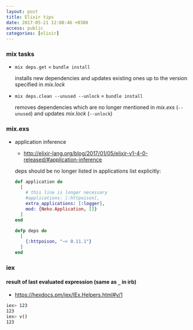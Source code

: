 ```yaml
---
layout: post
title: Elixir tips
date: 2017-05-21 12:08:46 +0300
access: public
categories: [elixir]
---
```


<!-- more -->

### mix tasks

- `mix deps.get` = `bundle install`

  installs new dependencies and updates existing ones up to the version
  specified in _mix.lock_

- `mix deps.clean --unused --unlock` = `bundle install`

  removes dependencies which are no longer mentioned in _mix.exs_
  (`--unused`) and updates _mix.lock_ (`--unlock`)

### mix.exs

- application inference

  - <http://elixir-lang.org/blog/2017/01/05/elixir-v1-4-0-released/#application-inference>

  deps should be no longer listed in applications list explicitly:

  ```elixir
  def application do
    [
      # this line is longer necessary
      #applications: [:httpoison],
      extra_applications: [:logger],
      mod: {Neko.Application, []}
    ]
  end

  defp deps do
    [
      {:httpoison, "~> 0.11.1"}
    ]
  end
  ```

### iex

#### result of last evaluated expression (same as `_` in irb)

- <https://hexdocs.pm/iex/IEx.Helpers.html#v/1>

```sh
iex> 123
123
iex> v()
123
```
